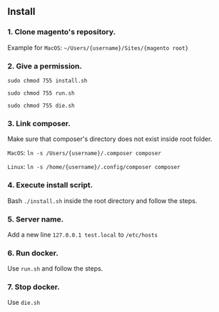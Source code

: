 ## Install

### 1. Clone magento's repository.

Example for ``MacOS``: ``~/Users/{username}/Sites/{magento root}``

### 2. Give a permission.

``sudo chmod 755 install.sh``

``sudo chmod 755 run.sh``

``sudo chmod 755 die.sh``

### 3. Link composer.
Make sure that composer's directory does not exist inside root folder.

``MacOS``:
``ln -s /Users/{username}/.composer composer``

``Linux``:
``ln -s /home/{username}/.config/composer composer``

### 4. Execute install script.

Bash ``./install.sh`` inside the root directory and follow the steps.

### 5. Server name.
Add a new line ``127.0.0.1 test.local`` to ``/etc/hosts``

### 6. Run docker.
Use ``run.sh`` and follow the steps.

### 7. Stop docker.
Use ``die.sh``